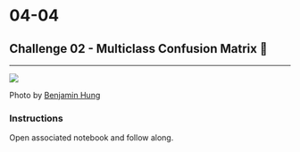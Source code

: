 # 04-04

## Challenge 02 - Multiclass Confusion Matrix 💈

---

![](https://resi.ze-robot.com/dl/to/tokyo-night-2-1366%C3%97768.jpg)

Photo by [Benjamin Hung](https://unsplash.com/@benjaminhung)

### Instructions

Open associated notebook and follow along.
